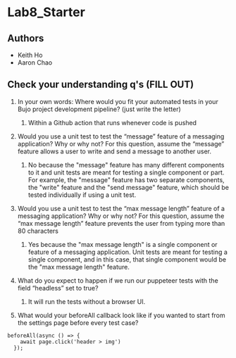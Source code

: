 # Lab8_Starter

## Authors
- Keith Ho
- Aaron Chao

## Check your understanding q's (FILL OUT)
1. In your own words: Where would you fit your automated tests in your Bujo project development pipeline? (just write the letter)
   1. Within a Github action that runs whenever code is pushed 

2. Would you use a unit test to test the “message” feature of a messaging application? Why or why not? For this question, assume the “message” feature allows a user to write and send a message to another user.
   1. No because the "message" feature has many different components to it and unit tests are meant for testing a single component or part. For example, the "message" feature has two separate components, the "write" feature and the "send message" feature, which should be tested individually if using a unit test.

3. Would you use a unit test to test the “max message length” feature of a messaging application? Why or why not? For this question, assume the “max message length” feature prevents the user from typing more than 80 characters
   1. Yes because the "max message length" is a single component or feature of a messaging application. Unit tests are meant for testing a single component, and in this case, that single component would be the "max message length" feature. 

4. What do you expect to happen if we run our puppeteer tests with the field “headless” set to true?
   1. It will run the tests without a browser UI.


5. What would your beforeAll callback look like if you wanted to start from the settings page before every test case?

```
beforeAll(async () => {
    await page.click('header > img')
  });
```

